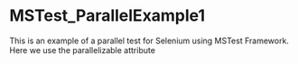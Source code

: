 # MSTest_ParallelExample1
This is an example of a parallel test for Selenium using MSTest Framework. Here we use the parallelizable attribute
